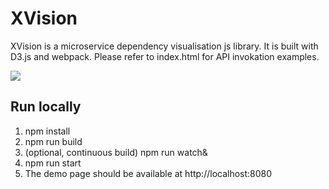 # XVision
XVision is a microservice dependency visualisation js library. It is built with D3.js and webpack. Please refer to index.html for API invokation examples.

![](XVisionDemo.gif)

## Run locally
1. npm install
2. npm run build
3. (optional, continuous build) npm run watch&
4. npm run start
5. The demo page should be available at http://localhost:8080